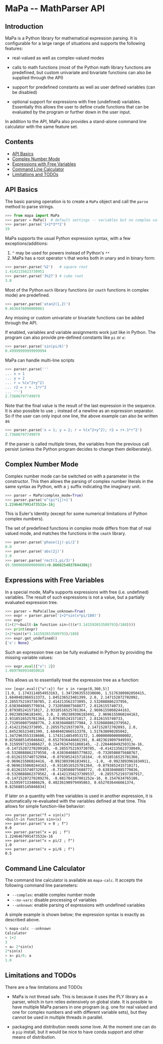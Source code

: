 # MaPa -- MathParser API

## Introduction

MaPa is a Python library for mathematical expression parsing. It is
configurable for a large range of situations and supports the following
features:

- real-valued as well as complex-valued modes

- calls to math functions (most of the Python math library functions
  are predefined, but custom univariate and bivariate functions can
  also be supplied through the API)

- support for predefined constants as well as user defined variables
  (can be disabled)

- optional support for expressions with free (undefined) variables.
  Essentially this allows the user to define crude functions that can
  be evaluated by the program or further down in the user input.

In addition to the API, MaPa also provides a stand-alone command line
calculator with the same feature set.


## Contents

- [API Basics](#basics)
- [Complex Number Mode](#complex)
- [Expressions with Free Variables](#undefined)
- [Command Line Calculator](#calc)
- [Limitations and TODOs](#todo)


## API Basics<a name=basics></a>

The basic parsing operation is to create a `MaPa` object and call the
`parse` method to parse strings.

```Python
>>> from mapa import MaPa
>>> parser = MaPa()  # default settings -- variables but no complex values
>>> parser.parse('1+2*3**2')
19 
```

MaPa supports the usual Python expression syntax, with a few
exceptions/additions:

1. `^` may be used for powers instead of Python's `**`
2. MaPa has a root operator `%` that works both in unary and in binary form:

```Python
>>> parser.parse('%2')   # square root
1.4142135623730951
>>> parser.parse('3%27') # cube root
3.0
```

Most of the Python `math` library functions (or `cmath` functions in
complex mode) are predefined.

```Python
>>> parser.parse('atan2(1,2)')
0.4636476090008061
```

Any missing or custom univariate or bivariate functions can be added
through the API.

If enabled, variables and variable assignments work just like in
Python. The program can also provide pre-defined constants like `pi`
or `e`:

```Python
>>> parser.parse('sin(pi/6)')
0.49999999999999994
```

MaPa can handle multi-line scripts

```Python
>>> parser.parse('''
... x = 1
... y = 2
... r = %(x^2+y^2)
... r2 = r + .1*r^2
... ''')
2.73606797749979
```

Note that the final value is the result of the last expression in the
sequence. It is also possible to use `;` instead of a newline as an
expression separator. So if the user can only input one line, the
above example can also be written as

```Python
>>> parser.parse('x = 1; y = 2; r = %(x^2+y^2); r2 = r+.1*r^2')
2.73606797749979
```

If the parser is called multiple times, the variables from the
previous call persist (unless the Python program decides to change
them deliberately).


## Complex Number Mode <a name="complex"></a>

Complex number mode can be switched on with a parameter in the
constructor. This then allows the parsing of complex number literals
in the same syntax as Python, with a `j` suffix indicating the
imaginary unit.

```Python
>>> parser = MaPa(complex_mode=True)
>>> parser.parse('e^(pi*1j)+1')
1.2246467991473532e-16j
```

This is Euler's Identity (except for some numerical limitations of
Python complex numbers).

The set of predefined functions in complex mode differs from that of
real valued mode, and matches the functions in the `cmath` library.

```Python
>>> parser.parse('phase(1j)-pi/2')
0.0
>>> parser.parse('abs(2j)')
2.0
>>> parser.parse('rect(1,pi/3)')
(0.5000000000000001+0.8660254037844386j)

```


## Expressions with Free Variables<a name="undefined"></a>

In a special mode, MaPa supports expressions with free
(i.e. undefined) variables. The result of such expressions is not a
value, but a partially evaluated expression tree.

```Python
>>> parser = MaPa(allow_unknown=True)
>>> expr = parser.parse('1+2*sin(x*pi/180)')
>>> expr
(1+(2*<built-in function sin>(((x*3.141592653589793)/180))))
>>> print(expr)
1+2*sin((x*3.141592653589793)/180)
>>> expr.get_undefined()
{'x': None}
```

Such an expression tree can be fully evaluated in Python by providing
the missing variable values:

```Python
>>> expr.eval({"x": 2})
1.0697989934050018
```

This allows us to essentially treat the expression tree as a function:

```
>>> [expr.eval({"x":x}) for x in range(0,360,5)]
[1.0, 1.1743114854953163, 1.3472963553338606, 1.5176380902050415, 1.6840402866513373, 1.845236523481399, 2.0, 2.147152872702092, 2.2855752193730785, 2.414213562373095, 2.532088886237956, 2.6383040885779834, 2.732050807568877, 2.8126155740733, 2.879385241571817, 2.9318516525781364, 2.9696155060244163, 2.992389396183491, 3.0, 2.992389396183491, 2.9696155060244163, 2.9318516525781364, 2.879385241571817, 2.8126155740733, 2.7320508075688776, 2.638304088577984, 2.5320888862379562, 2.414213562373095, 2.285575219373079, 2.147152872702093, 2.0, 1.845236523481399, 1.6840402866513378, 1.517638090205042, 1.3472963553338606, 1.1743114854953172, 1.0000000000000002, 0.8256885145046842, 0.6527036446661391, 0.4823619097949593, 0.3159597133486627, 0.15476347651860145, -2.220446049250313e-16, -0.14715287270209165, -0.2855752193730785, -0.4142135623730949, -0.5320888862379558, -0.6383040885779832, -0.7320508075688767, -0.8126155740732994, -0.8793852415718164, -0.9318516525781366, -0.969615506024416, -0.9923893961834911, -1.0, -0.9923893961834911, -0.9696155060244163, -0.9318516525781364, -0.8793852415718171, -0.8126155740732997, -0.7320508075688772, -0.6383040885779836, -0.5320888862379562, -0.41421356237309537, -0.28557521937307917, -0.14715287270209276, -8.881784197001252e-16, 0.1547634765186, 0.3159597133486629, 0.48236190979495863, 0.6527036446661374, 0.8256885145046834]
```

If later on a quantity with free variables is used in another
expression, it is automatically re-evaluated with the variables
defined at that time. This allows for simple function-like behavior:

```
>>> parser.parse("f = sin(x)")
<built-in function sin>(x)
>>> parser.parse("x = 0 ; f")
0.0
>>> parser.parse("x = pi ; f")
1.2246467991473532e-16
>>> parser.parse("x = pi/2 ; f")
1.0
>>> parser.parse("x = pi/6 ; f")
0.5
```



## Command Line Calculator<a name="calc"></a>

The command line calculator is available as `mapa-calc`. It accepts
the following command line parameters:

- `--complex`: enable complex number mode
- `--no-vars`: disable processing of variables
- `--unknown`: enable parsing of expressions with undefined variables

A simple example is shown below; the expression syntax is exactly as
described above.

```Python
% mapa-calc --unknown
Calculator
> 1+2
3
> a= 2*sin(x)
2*sin(x)
> x= pi/6; a
1.0
```


## Limitations and TODOs<a name="todo"></a>

There are a few limitations and TODOs

- MaPa is not thread safe. This is because it uses the PLY library as a parser, which in turn relies extensively on global state. It is possible to have multiple MaPa parsers in one program (e.g. one for real valued and one for complex numbers and with different variable sets), but they cannot be used in multiple threads in parallel.

- packaging and distribution needs some love. At the moment one can do a `pip` install, but it would be nice to have conda support and other means of distribution.
